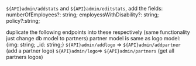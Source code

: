 `${API}admin/addstats` and `${API}admin/editstats`, add the fields:
numberOfEmployees?: string;
employessWithDisability?: string;
policy?:string;

duplicate the following endpoints into these respectively
(same functionality just change db model to partners)
partner model is same as logo model: 
{img: string; _id: string;}
`${API}admin/addlogo` => `${API}admin/addpartner` (add a partner logo)
`${API}admin/logo`=> `${API}admin/partners` (get all partners logos)